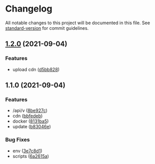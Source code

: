 # Changelog

All notable changes to this project will be documented in this file. See [standard-version](https://github.com/conventional-changelog/standard-version) for commit guidelines.

## [1.2.0](https://github.com/Saber2pr/blog-ssr/compare/v1.1.0...v1.2.0) (2021-09-04)


### Features

* upload cdn ([d5bb828](https://github.com/Saber2pr/blog-ssr/commit/d5bb8286abd6cf6c566ae41e47b0e6ad8cdeac47))

## 1.1.0 (2021-09-04)


### Features

* /api/v ([8be927c](https://github.com/Saber2pr/blog-ssr/commit/8be927cee7dee7553cead16ab4c29967920e60df))
* cdn ([bbfedeb](https://github.com/Saber2pr/blog-ssr/commit/bbfedeb59844b60963fb22da9ab4834074679e08))
* docker ([8131ba5](https://github.com/Saber2pr/blog-ssr/commit/8131ba569d61bda484c8a01c5a17836ea2ae9c7a))
* update ([b83046e](https://github.com/Saber2pr/blog-ssr/commit/b83046e6a735ddbac0d07220030fd3b6e9003f0b))


### Bug Fixes

* env ([3e7c8d1](https://github.com/Saber2pr/blog-ssr/commit/3e7c8d1ab6c0d959f74a9dc1fa29e7c9f88dfc7f))
* scripts ([6a2615a](https://github.com/Saber2pr/blog-ssr/commit/6a2615a368b8474aec337c7c96307573db6e6c4b))
